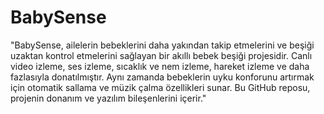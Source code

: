 # BabySense
"BabySense, ailelerin bebeklerini daha yakından takip etmelerini ve beşiği uzaktan kontrol etmelerini sağlayan bir akıllı bebek beşiği projesidir. Canlı video izleme, ses izleme, sıcaklık ve nem izleme, hareket izleme ve daha fazlasıyla donatılmıştır. Aynı zamanda bebeklerin uyku konforunu artırmak için otomatik sallama ve müzik çalma özellikleri sunar. Bu GitHub reposu, projenin donanım ve yazılım bileşenlerini içerir."
